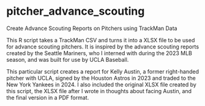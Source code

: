 # pitcher_advance_scouting
Create Advance Scouting Reports on Pitchers using TrackMan Data

This R script takes a TrackMan CSV and turns it into a XLSX file to be used for advance scouting pitchers. It is inspired by the advance scouting reports created by the Seattle Mariners, who I interned with during the 2023 MLB season, and was built for use by UCLA Baseball.

This particular script creates a report for Kelly Austin, a former right-handed pitcher with UCLA, signed by the Houston Astros in 2023 and traded to the New York Yankees in 2024. I also included the original XLSX file created by this script, the XLSX file after I wrote in thoughts about facing Austin, and the final version in a PDF format.
